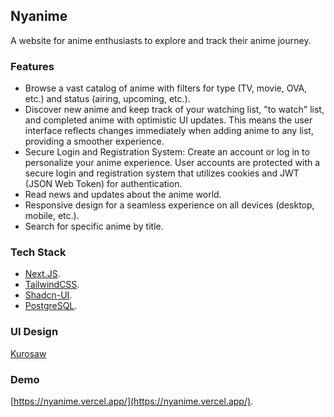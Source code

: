 ## Nyanime

A website for anime enthusiasts to explore and track their anime journey.

### Features

- Browse a vast catalog of anime with filters for type (TV, movie, OVA, etc.) and status (airing, upcoming, etc.).
- Discover new anime and keep track of your watching list, "to watch" list, and completed anime with optimistic UI updates. This means the user interface reflects changes immediately when adding anime to any list, providing a smoother experience.
- Secure Login and Registration System: Create an account or log in to personalize your anime experience. User accounts are protected with a secure login and registration system that utilizes cookies and JWT (JSON Web Token) for authentication.
- Read news and updates about the anime world.
- Responsive design for a seamless experience on all devices (desktop, mobile, etc.).
- Search for specific anime by title.

### Tech Stack

- [Next.JS](https://nextjs.org/).
- [TailwindCSS](https://tailwindcss.com/).
- [Shadcn-UI](https://ui.shadcn.com/).
- [PostgreSQL](https://www.postgresql.org/).

### UI Design

[Kurosaw](https://dribbble.com/shots/22982773-Kurosaw-Anime-Streaming-Web-App)

### Demo

[https://nyanime.vercel.app/](https://nyanime.vercel.app/).
